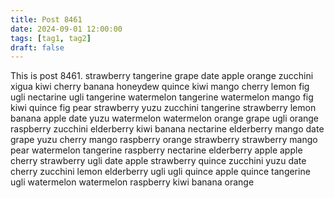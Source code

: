 ```yaml
---
title: Post 8461
date: 2024-09-01 12:00:00
tags: [tag1, tag2]
draft: false
---
```

This is post 8461.
strawberry
tangerine
grape
date
apple
orange
zucchini
xigua
kiwi
cherry
banana
honeydew
quince
kiwi
mango
cherry
lemon
fig
ugli
nectarine
ugli
tangerine
watermelon
tangerine
watermelon
mango
fig
kiwi
quince
fig
pear
strawberry
yuzu
zucchini
tangerine
strawberry
lemon
banana
apple
date
yuzu
watermelon
watermelon
orange
grape
ugli
orange
raspberry
zucchini
elderberry
kiwi
banana
nectarine
elderberry
mango
date
grape
yuzu
cherry
mango
raspberry
orange
strawberry
strawberry
mango
pear
watermelon
tangerine
raspberry
nectarine
elderberry
apple
apple
cherry
strawberry
ugli
date
apple
strawberry
quince
zucchini
yuzu
date
cherry
zucchini
lemon
elderberry
ugli
ugli
quince
apple
quince
tangerine
ugli
watermelon
watermelon
raspberry
kiwi
banana
orange
